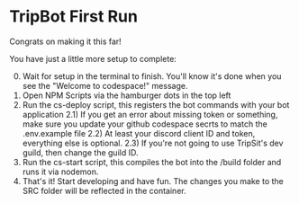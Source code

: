 # TripBot First Run
Congrats on making it this far!

You have just a little more setup to complete:

0) Wait for setup in the terminal to finish. You'll know it's done when you see the "Welcome to codespace!" message.
1) Open NPM Scripts via the hamburger dots in the top left
2) Run the cs-deploy script, this registers the bot commands with your bot application
2.1) If you get an error about missing token or something, make sure you update your github codespace secrts to match the .env.example file
2.2) At least your discord client ID and token, everything else is optional.
2.3) If you're not going to use TripSit's dev guild, then change the guild ID.
3) Run the cs-start script, this compiles the bot into the /build folder and runs it via nodemon.
4) That's it! Start developing and have fun. The changes you make to the SRC folder will be reflected in the container.
